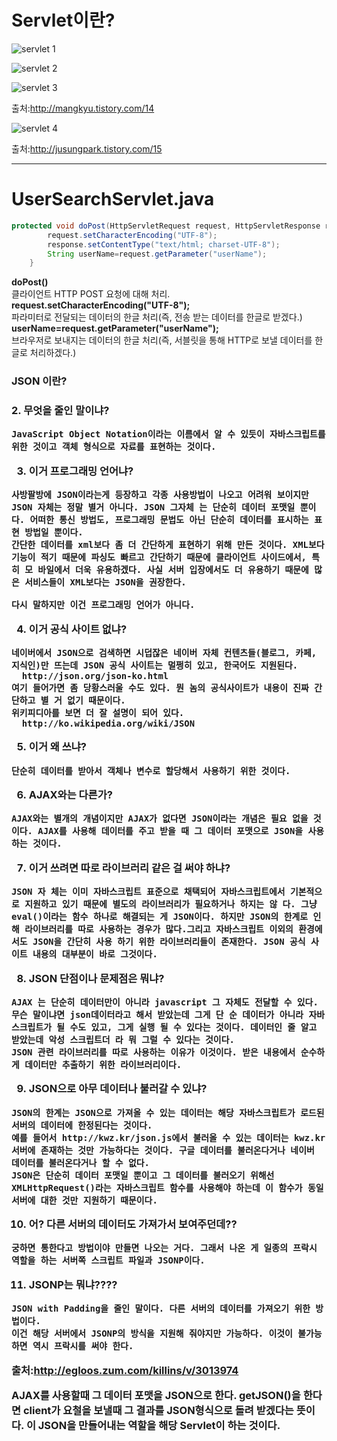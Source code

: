 # Servlet이란?

![servlet 1](https://user-images.githubusercontent.com/41488792/46572233-24e83600-c9bd-11e8-9bc8-f72c14b604ba.PNG)

![servlet 2](https://user-images.githubusercontent.com/41488792/46572235-3598ac00-c9bd-11e8-89f5-58eb9ec171c1.PNG)

![servlet 3](https://user-images.githubusercontent.com/41488792/46572238-40ebd780-c9bd-11e8-8e96-37d68414e12b.PNG)

출처:http://mangkyu.tistory.com/14

![servlet 4](https://user-images.githubusercontent.com/41488792/46572324-cb810680-c9be-11e8-801c-d925e3d12188.PNG)

출처:http://jusungpark.tistory.com/15

----
# UserSearchServlet.java
```java
protected void doPost(HttpServletRequest request, HttpServletResponse response) throws ServletException, IOException {
		request.setCharacterEncoding("UTF-8");
		response.setContentType("text/html; charset-UTF-8");
		String userName=request.getParameter("userName");
	}
```
**doPost()**<br>
클라이언트 HTTP POST 요청에 대해 처리.
**request.setCharacterEncoding("UTF-8");**<br>
파라미터로 전달되는 데이터의 한글 처리(즉, 전송 받는 데이터를 한글로 받겠다.)
**userName=request.getParameter("userName");**<br>
브라우저로 보내지는 데이터의 한글 처리(즉, 서블릿을 통해 HTTP로 보낼 데이터를 한글로 처리하겠다.)

<h3>JSON 이란?<h3>
 2. 무엇을 줄인 말이냐?

    JavaScript Object Notation이라는 이름에서 알 수 있듯이 자바스크립트를 위한 것이고 객체 형식으로 자료를 표현하는 것이다.

    
  3. 이거 프로그래밍 언어냐?

    사방팔방에 JSON이라는게 등장하고 각종 사용방법이 나오고 어려워 보이지만 JSON 자체는 정말 별거 아니다. JSON 그자체 는 단순히 데이터 포맷일 뿐이다. 어떠한 통신 방법도, 프로그래밍 문법도 아닌 단순히 데이터를 표시하는 표현 방법일 뿐이다.
    간단한 데이터를 xml보다 좀 더 간단하게 표현하기 위해 만든 것이다. XML보다 기능이 적기 때문에 파싱도 빠르고 간단하기 때문에 클라이언트 사이드에서, 특히 모 바일에서 더욱 유용하겠다. 사실 서버 입장에서도 더 유용하기 때문에 많은 서비스들이 XML보다는 JSON을 권장한다.

    다시 말하지만 이건 프로그래밍 언어가 아니다.


  4. 이거 공식 사이트 없냐?

    네이버에서 JSON으로 검색하면 시덥잖은 네이버 자체 컨텐츠들(블로그, 카페, 지식인)만 뜨는데 JSON 공식 사이트는 멀쩡히 있고, 한국어도 지원된다.
      http://json.org/json-ko.html
    여기 들어가면 좀 당황스러울 수도 있다. 뭔 놈의 공식사이트가 내용이 진짜 간단하고 별 거 없기 때문이다.
    위키피디아를 보면 더 잘 설명이 되어 있다.
      http://ko.wikipedia.org/wiki/JSON


  5. 이거 왜 쓰냐?

    단순히 데이터를 받아서 객체나 변수로 할당해서 사용하기 위한 것이다.


  6. AJAX와는 다른가?

    AJAX와는 별개의 개념이지만 AJAX가 없다면 JSON이라는 개념은 필요 없을 것이다. AJAX를 사용해 데이터를 주고 받을 때 그 데이터 포맷으로 JSON을 사용하는 것이다.


  7. 이거 쓰려면 따로 라이브러리 같은 걸 써야 하냐?

    JSON 자 체는 이미 자바스크립트 표준으로 채택되어 자바스크립트에서 기본적으로 지원하고 있기 때문에 별도의 라이브러리가 필요하거나 하지는 않 다. 그냥 eval()이라는 함수 하나로 해결되는 게 JSON이다. 하지만 JSON의 한계로 인해 라이브러리를 따로 사용하는 경우가 많다.그리고 자바스크립트 이외의 환경에서도 JSON을 간단히 사용 하기 위한 라이브러리들이 존재한다. JSON 공식 사이트 내용의 대부분이 바로 그것이다.


  8. JSON 단점이나 문제점은 뭐냐?

    AJAX 는 단순히 데이터만이 아니라 javascript 그 자체도 전달할 수 있다. 무슨 말이냐면 json데이터라고 해서 받았는데 그게 단 순 데이터가 아니라 자바스크립트가 될 수도 있고, 그게 실행 될 수 있다는 것이다. 데이터인 줄 알고 받았는데 악성 스크립트더 라 뭐 그럴 수 있다는 것이다.
    JSON 관련 라이브러리를 따로 사용하는 이유가 이것이다. 받은 내용에서 순수하게 데이터만 추출하기 위한 라이브러리이다.


  9. JSON으로 아무 데이터나 불러갈 수 있냐?

    JSON의 한계는 JSON으로 가져올 수 있는 데이터는 해당 자바스크립트가 로드된 서버의 데이터에 한정된다는 것이다.
    예를 들어서 http://kwz.kr/json.js에서 불러올 수 있는 데이터는 kwz.kr 서버에 존재하는 것만 가능하다는 것이다. 구글 데이터를 불러온다거나 네이버 데이터를 불러온다거나 할 수 없다.
    JSON은 단순히 데이터 포맷일 뿐이고 그 데이터를 불러오기 위해선 XMLHttpRequest()라는 자바스크립트 함수를 사용해야 하는데 이 함수가 동일 서버에 대한 것만 지원하기 때문이다.


  10. 어? 다른 서버의 데이터도 가져가서 보여주던데??

    궁하면 통한다고 방법이야 만들면 나오는 거다. 그래서 나온 게 일종의 프락시 역할을 하는 서버쪽 스크립트 파일과 JSONP이다.


  11. JSONP는 뭐냐????

    JSON with Padding을 줄인 말이다. 다른 서버의 데이터를 가져오기 위한 방법이다.
    이건 해당 서버에서 JSONP의 방식을 지원해 줘야지만 가능하다. 이것이 불가능하면 역시 프락시를 써야 한다.

출처:http://egloos.zum.com/killins/v/3013974

AJAX를 사용할때 그 데이터 포맷을 JSON으로 한다.
getJSON()을 한다면 client가 요철을 보낼때 그 결과를 JSON형식으로 돌려 받겠다는 뜻이다.
이 JSON을 만들어내는 역할을 해당 Servlet이 하는 것이다.